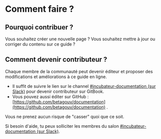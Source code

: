 # Comment faire ?

## Pourquoi contribuer ?

Vous souhaitez créer une nouvelle page ? Vous souhaitez mettre à jour ou corriger du contenu sur ce guide ?

## Comment devenir contributeur ? 

Chaque membre de la communauté peut devenir éditeur et proposer des modifications et améliorations à ce guide en ligne. 

* Il suffit de suivre le lien sur le channel [\#incubateur-documentation \(sur Slack\)](https://app.slack.com/client/T04C2PSNY/C011EK4NQH3/thread/C011EK4NQH3-1589360618.012400) pour devenir contributeur sur GitBook.
* Vous pouvez aussi éditer sur GitHub : [https://github.com/betagouv/documentation](https://github.com/betagouv/documentation) .

Vous ne prenez aucun risque de "casser" quoi que ce soit.

Si besoin d'aide, tu peux solliciter les membres du salon [\#incubateur-documentation \(sur Slack\)](https://app.slack.com/client/T04C2PSNY/C011EK4NQH3/thread/C011EK4NQH3-1589360618.012400).

